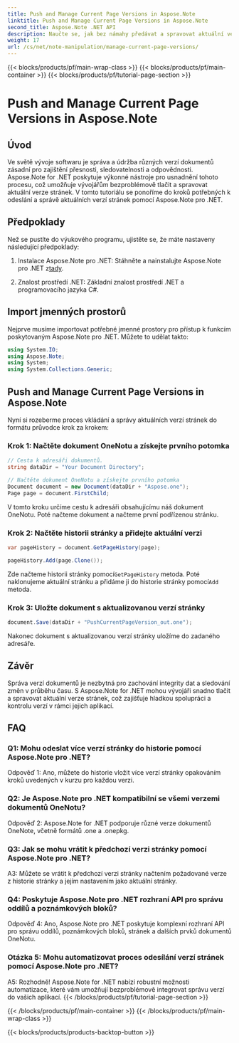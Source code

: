 ```yaml
---
title: Push and Manage Current Page Versions in Aspose.Note
linktitle: Push and Manage Current Page Versions in Aspose.Note
second_title: Aspose.Note .NET API
description: Naučte se, jak bez námahy předávat a spravovat aktuální verze stránek v Aspose.Note pro .NET. Zlepšete řízení verzí dokumentů a spolupráci.
weight: 17
url: /cs/net/note-manipulation/manage-current-page-versions/
---
```


{{< blocks/products/pf/main-wrap-class >}}
{{< blocks/products/pf/main-container >}}
{{< blocks/products/pf/tutorial-page-section >}}

# Push and Manage Current Page Versions in Aspose.Note

## Úvod

Ve světě vývoje softwaru je správa a údržba různých verzí dokumentů zásadní pro zajištění přesnosti, sledovatelnosti a odpovědnosti. Aspose.Note for .NET poskytuje výkonné nástroje pro usnadnění tohoto procesu, což umožňuje vývojářům bezproblémově tlačit a spravovat aktuální verze stránek. V tomto tutoriálu se ponoříme do kroků potřebných k odeslání a správě aktuálních verzí stránek pomocí Aspose.Note pro .NET.

## Předpoklady

Než se pustíte do výukového programu, ujistěte se, že máte nastaveny následující předpoklady:

1. Instalace Aspose.Note pro .NET: Stáhněte a nainstalujte Aspose.Note pro .NET z[tady](https://releases.aspose.com/note/net/).

2. Znalost prostředí .NET: Základní znalost prostředí .NET a programovacího jazyka C#.

## Import jmenných prostorů

Nejprve musíme importovat potřebné jmenné prostory pro přístup k funkcím poskytovaným Aspose.Note pro .NET. Můžete to udělat takto:

```csharp
using System.IO;
using Aspose.Note;
using System;
using System.Collections.Generic;
```

## Push and Manage Current Page Versions in Aspose.Note

Nyní si rozeberme proces vkládání a správy aktuálních verzí stránek do formátu průvodce krok za krokem:

### Krok 1: Načtěte dokument OneNotu a získejte prvního potomka

```csharp
// Cesta k adresáři dokumentů.
string dataDir = "Your Document Directory";

// Načtěte dokument OneNotu a získejte prvního potomka
Document document = new Document(dataDir + "Aspose.one");
Page page = document.FirstChild;
```

V tomto kroku určíme cestu k adresáři obsahujícímu náš dokument OneNotu. Poté načteme dokument a načteme první podřízenou stránku.

### Krok 2: Načtěte historii stránky a přidejte aktuální verzi

```csharp
var pageHistory = document.GetPageHistory(page);

pageHistory.Add(page.Clone());
```

 Zde načteme historii stránky pomocí`GetPageHistory` metoda. Poté naklonujeme aktuální stránku a přidáme ji do historie stránky pomocí`Add` metoda.

### Krok 3: Uložte dokument s aktualizovanou verzí stránky

```csharp
document.Save(dataDir + "PushCurrentPageVersion_out.one");
```

Nakonec dokument s aktualizovanou verzí stránky uložíme do zadaného adresáře.

## Závěr

Správa verzí dokumentů je nezbytná pro zachování integrity dat a sledování změn v průběhu času. S Aspose.Note for .NET mohou vývojáři snadno tlačit a spravovat aktuální verze stránek, což zajišťuje hladkou spolupráci a kontrolu verzí v rámci jejich aplikací.

## FAQ

### Q1: Mohu odeslat více verzí stránky do historie pomocí Aspose.Note pro .NET?

Odpověď 1: Ano, můžete do historie vložit více verzí stránky opakováním kroků uvedených v kurzu pro každou verzi.

### Q2: Je Aspose.Note pro .NET kompatibilní se všemi verzemi dokumentů OneNotu?

Odpověď 2: Aspose.Note for .NET podporuje různé verze dokumentů OneNote, včetně formátů .one a .onepkg.

### Q3: Jak se mohu vrátit k předchozí verzi stránky pomocí Aspose.Note pro .NET?

A3: Můžete se vrátit k předchozí verzi stránky načtením požadované verze z historie stránky a jejím nastavením jako aktuální stránky.

### Q4: Poskytuje Aspose.Note pro .NET rozhraní API pro správu oddílů a poznámkových bloků?

Odpověď 4: Ano, Aspose.Note pro .NET poskytuje komplexní rozhraní API pro správu oddílů, poznámkových bloků, stránek a dalších prvků dokumentů OneNotu.

### Otázka 5: Mohu automatizovat proces odesílání verzí stránek pomocí Aspose.Note pro .NET?

A5: Rozhodně! Aspose.Note for .NET nabízí robustní možnosti automatizace, které vám umožňují bezproblémově integrovat správu verzí do vašich aplikací.
{{< /blocks/products/pf/tutorial-page-section >}}

{{< /blocks/products/pf/main-container >}}
{{< /blocks/products/pf/main-wrap-class >}}

{{< blocks/products/products-backtop-button >}}
